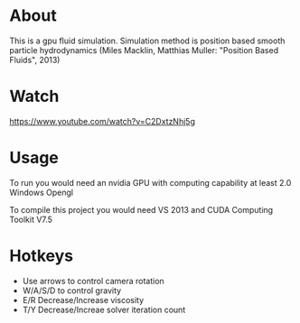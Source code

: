 About
========================
This is a gpu fluid simulation.
Simulation method is position based smooth particle hydrodynamics (Miles Macklin, Matthias Muller: "Position Based Fluids", 2013)

Watch
========================
https://www.youtube.com/watch?v=C2DxtzNhj5g

Usage
========================
To run you would need an nvidia GPU with computing capability at least 2.0
Windows
Opengl

To compile this project you would need VS 2013 and CUDA Computing Toolkit V7.5

Hotkeys
========================
- Use arrows to control camera rotation
- W/A/S/D to control gravity
- E/R Decrease/Increase viscosity
- T/Y Decrease/Increae solver iteration count
